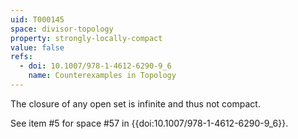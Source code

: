 ```yaml
---
uid: T000145
space: divisor-topology
property: strongly-locally-compact
value: false
refs:
  - doi: 10.1007/978-1-4612-6290-9_6
    name: Counterexamples in Topology
---
```

The closure of any open set is infinite and thus not compact.

See item #5 for space #57 in {{doi:10.1007/978-1-4612-6290-9_6}}.
